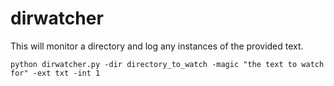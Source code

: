 # dirwatcher

This will monitor a directory and log any instances of the provided text.


```
python dirwatcher.py -dir directory_to_watch -magic "the text to watch for" -ext txt -int 1
```
